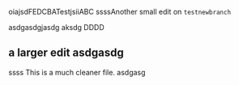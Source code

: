 oiajsdFEDCBATestjsiiABC
ssssAnother small edit  on `testnewbranch`

asdgasdgjasdg
 aksdg
DDDD

a larger edit
asdgasdg
---

ssss
This is a much cleaner file.
asdgasg


